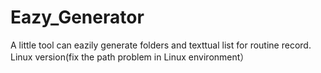 # Eazy_Generator
A little tool can eazily generate folders and texttual list for routine record.
Linux version(fix the path problem in Linux environment）
